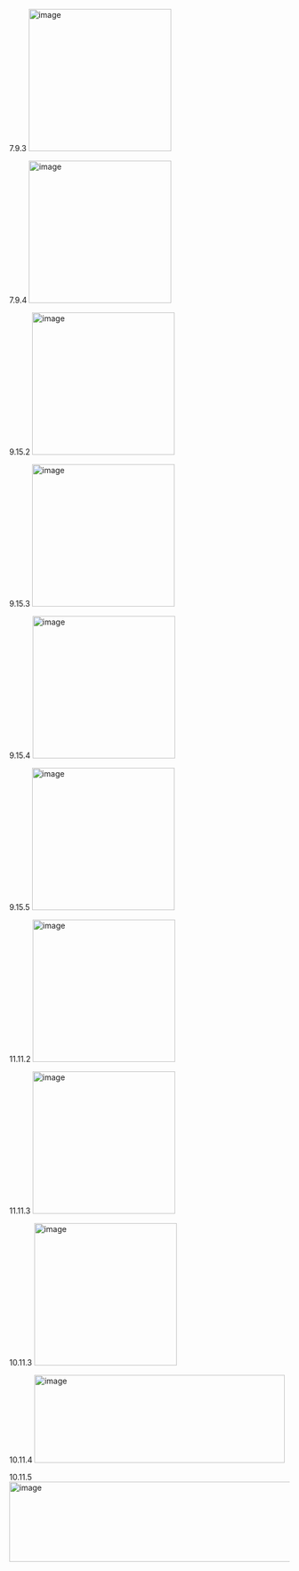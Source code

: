 7.9.3
<img width="256" height="256" alt="image" src="https://github.com/user-attachments/assets/a02a367c-50e6-48f8-9f5f-5fc13910af54" />

7.9.4
<img width="256" height="256" alt="image" src="https://github.com/user-attachments/assets/347d771c-c38f-4811-ab4c-cbf3ddcbf964" />

9.15.2
<img width="256" height="256" alt="image" src="https://github.com/user-attachments/assets/010d72f2-a90a-4ab2-9dbe-7ee0c3fcdfa7" />

9.15.3
<img width="256" height="256" alt="image" src="https://github.com/user-attachments/assets/84466f77-f058-4cda-b8a7-8a7fa0515f42" />

9.15.4
<img width="256" height="256" alt="image" src="https://github.com/user-attachments/assets/e7d99577-18cc-4d59-bcc6-5954289ddfd7" />

9.15.5
<img width="256" height="256" alt="image" src="https://github.com/user-attachments/assets/fd7073e5-8bf5-43f3-ac23-b98309a89a4f" />

11.11.2
<img width="256" height="256" alt="image" src="https://github.com/user-attachments/assets/bdde9eb0-93fc-4739-8665-8b1ddd1aa662" />

11.11.3
<img width="256" height="256" alt="image" src="https://github.com/user-attachments/assets/3435ae47-117e-477b-b44a-17cf831e4090" />

10.11.3
<img width="256" height="256" alt="image" src="https://github.com/user-attachments/assets/8fd1fb29-8793-4e9b-8699-93338534f703" />

10.11.4
<img width="450" height="158" alt="image" src="https://github.com/user-attachments/assets/6720609a-e449-4d1d-b32f-08acd233e8cb" />

10.11.5
<img width="761" height="144" alt="image" src="https://github.com/user-attachments/assets/e794641e-3790-419a-b8c5-fb56d7f07734" />
